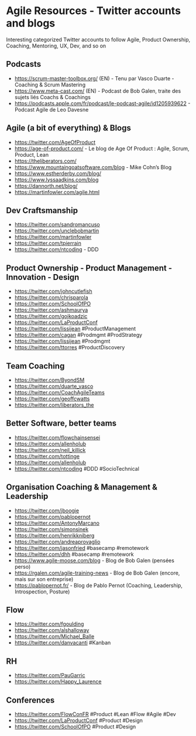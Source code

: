 # Agile Resources - Twitter accounts and blogs
Interesting categorized Twitter accounts to follow
Agile, Product Ownership, Coaching, Mentoring, UX, Dev, and so on

## Podcasts
- https://scrum-master-toolbox.org/ (EN) - Tenu par Vasco Duarte - Coaching & Scrum Mastering
- https://www.meta-cast.com/ (EN) - Podcast de Bob Galen, traite des sujets liés Coachs & Coachings
- https://podcasts.apple.com/fr/podcast/le-podcast-agile/id1205939622 - Podcast Agile de Leo Davesne

## Agile (a bit of everything) & Blogs
- https://twitter.com/AgeOfProduct
- https://age-of-product.com/ - Le blog de Age Of Product : Agile, Scrum, Product, Lean
- https://theliberators.com/
- https://www.mountaingoatsoftware.com/blog - Mike Cohn’s Blog
- https://www.estherderby.com/blog/
- https://www.lyssaadkins.com/blog
- https://dannorth.net/blog/
- https://martinfowler.com/agile.html

## Dev Craftsmanship
- https://twitter.com/sandromancuso
- https://twitter.com/unclebobmartin
- https://twitter.com/martinfowler
- https://twitter.com/tpierrain
- https://twitter.com/ntcoding - DDD

## Product Ownership - Product Management - Innovation - Design
- https://twitter.com/johncutlefish
- https://twitter.com/chrisparola
- https://twitter.com/SchoolOfPO
- https://twitter.com/ashmaurya 
- https://twitter.com/gojkoadzic
- https://twitter.com/LaProductConf
- https://twitter.com/lissijean #ProductManagement
- https://twitter.com/cagan #Prodmgmt #ProdStrategy
- https://twitter.com/lissijean #Prodmgmt
- https://twitter.com/ttorres #ProductDiscovery

## Team Coaching
- https://twitter.com/ByondSM
- https://twitter.com/duarte_vasco
- https://twitter.com/CoachAgileTeams
- https://twitter.com/geoffcwatts
- https://twitter.com/liberators_the

## Better Software, better teams
- https://twitter.com/flowchainsensei
- https://twitter.com/allenholub
- https://twitter.com/neil_killick
- https://twitter.com/tottinge
- https://twitter.com/allenholub
- https://twitter.com/ntcoding #DDD #SocioTechnical

## Organisation Coaching & Management & Leadership
- https://twitter.com/jboogie
- https://twitter.com/pablopernot
- https://twitter.com/AntonyMarcano
- https://twitter.com/simonsinek
- https://twitter.com/henrikkniberg
- https://twitter.com/andreaprovaglio
- https://twitter.com/jasonfried #basecamp #remotework
- https://twitter.com/dhh #basecamp #remotework
- https://www.agile-moose.com/blog - Blog de Bob Galen (pensées perso)
- https://rgalen.com/agile-training-news - Blog de Bob Galen (encore, mais sur son entreprise)
- https://pablopernot.fr/ - Blog de Pablo Pernot (Coaching, Leadership, Introspection, Posture)

## Flow
- https://twitter.com/fgoulding
- https://twitter.com/alshalloway
- https://twitter.com/Michael_Balle
- https://twitter.com/danvacanti #Kanban

## RH
- https://twitter.com/PauGarric
- https://twitter.com/Happy_Laurence

## Conferences
- https://twitter.com/FlowConFR #Product #Lean #Flow #Agile #Dev
- https://twitter.com/LaProductConf #Product #Design
- https://twitter.com/SchoolOfPO #Product #Design
